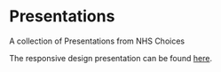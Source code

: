 Presentations
=============

A collection of Presentations from NHS Choices

The responsive design presentation can be found [here](http://choices-presents.azurewebsites.net/responsive%20design/).
